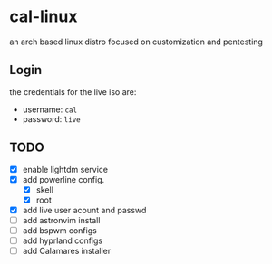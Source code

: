 # cal-linux

an arch based linux distro focused on customization and pentesting

## Login

the credentials for the live iso are:

- username: `cal`
- password: `live`

## TODO

- [x] enable lightdm service
- [x] add powerline config.
  - [x] skell
  - [x] root
- [x] add live user acount and passwd
- [ ] add astronvim install
- [ ] add bspwm configs
- [ ] add hyprland configs
- [ ] add Calamares installer
